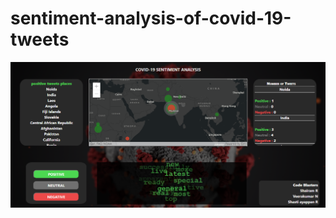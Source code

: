 # sentiment-analysis-of-covid-19-tweets
[![video presentation of the project](https://github.com/shairam-ravi/sentiment-analysis-of-covid-19-tweets/blob/master/output.PNG)](https://youtu.be/SPotZcRCQE4)
